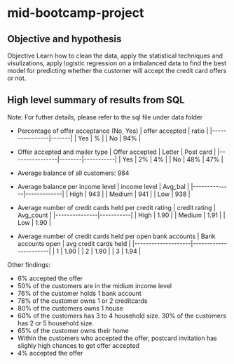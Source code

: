 # mid-bootcamp-project

## Objective and hypothesis
Objective
Learn how to clean the data, apply the statistical techniques and visulizations, apply logistic regression on a imbalanced data to find the best model for predicting whether the customer will accept the credit card offers or not.



## High level summary of results from SQL
Note: For futher details, please refer to the sql file under data folder


- Percentage of offer acceptance (No, Yes)
| offer accepted | ratio |
|----------------|-------|
| Yes            | %     |
| No             | 94%   |

- Offer accepted and mailer type
| Offer accepted | Letter | Post card |
|----------------|--------|-----------|
| Yes            | 2%     | 4%        |
| No             | 48%    | 47%       |

- Average balance of all customers: 984

- Average balance per income level
| income level | Avg_bal     |
|--------------|-------------|
| High         | 943         |
| Medium       | 941         |
| Low          | 938         |

- Average number of credit cards held per credit rating
| credit rating | Avg_count |
|---------------|-----------|
| High          | 1.90      |
| Medium        | 1.91      |
| Low           | 1.90      |

- Average number of credit cards held per open bank accounts
| Bank accounts open | avg credit cards held |
|--------------------|-----------------------|
| 1                  | 1.90                  |
| 2                  | 1.90                  |
| 3                  | 1.94                  |

Other findings:
- 6% accepted the offer
- 50% of the customers are in the midium income level 
- 76% of the customer holds 1 bank account
- 78% of the customer owns 1 or 2 creditcards
- 80% of the customers owns 1 house
- 60% of the customers has 3 to 4 household size. 30% of the customers has 2 or 5 household size.
- 65% of the customer owns their home
- Within the customers who accepted the offer, postcard invitation has slighly high chances to get offer accepted
- 4% accepted the offer
